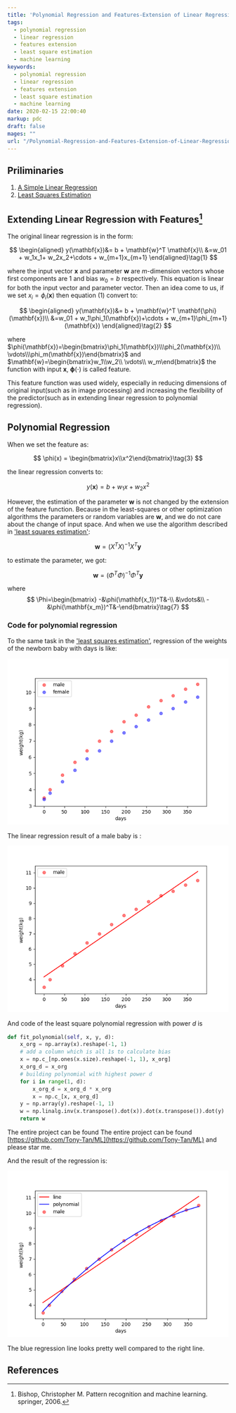 ```yaml
---
title: 'Polynomial Regression and Features-Extension of Linear Regression'
tags:
  - polynomial regression
  - linear regression
  - features extension
  - least square estimation
  - machine learning
keywords:
  - polynomial regression
  - linear regression
  - features extension
  - least square estimation
  - machine learning
date: 2020-02-15 22:00:40
markup: pdc
draft: false
mages: ""
url: "/Polynomial-Regression-and-Features-Extension-of-Linear-Regression"
---
```



## Priliminaries
1. [A Simple Linear Regression](https://anthony-tan.com/A-Simple-Linear-Regression/)
2. [Least Squares Estimation](https://anthony-tan.com/Least-Squares-Estimation/)


## Extending Linear Regression with Features[^1]

The original linear regression is in the form:

$$
\begin{aligned}
  y(\mathbf{x})&= b + \mathbf{w}^T \mathbf{x}\\
  &=w_01 + w_1x_1+ w_2x_2+\cdots + w_{m+1}x_{m+1}
\end{aligned}\tag{1}
$$

where the input vector $\mathbf{x}$ and parameter $\mathbf{w}$ are $m$-dimension vectors whose first components are $1$ and bias $w_0=b$ respectively. This equation is linear for both the input vector and parameter vector. Then an idea come to us, if we set $x_i=\phi_i(\mathbf{x})$ then equation (1) convert to:

$$
\begin{aligned}
  y(\mathbf{x})&= b + \mathbf{w}^T \mathbf{\phi}(\mathbf{x})\\
  &=w_01 + w_1\phi_1(\mathbf{x})+\cdots + w_{m+1}\phi_{m+1}(\mathbf{x})
\end{aligned}\tag{2}
$$

where $\phi(\mathbf{x})=\begin{bmatrix}\phi_1(\mathbf{x})\\\phi_2(\mathbf{x})\\ \vdots\\\phi_m(\mathbf{x})\end{bmatrix}$ and $\mathbf{w}=\begin{bmatrix}w_1\\w_2\\ \vdots\\ w_m\end{bmatrix}$ the function with input $\mathbf{x}$, $\mathbf{\phi}(\cdot)$ is called feature.

This feature function was used widely, especially in reducing dimensions of original input(such as in image processing) and increasing the flexibility of the predictor(such as in extending linear regression to polynomial regression).

## Polynomial Regression

When we set the feature as:

$$
\phi(x) = \begin{bmatrix}x\\x^2\end{bmatrix}\tag{3}
$$

the linear regression converts to:

$$
y(\mathbf{x})=b+ w_1x+w_2x^2\tag{4}
$$

However, the estimation of the parameter $\mathbf{w}$ is not changed by the extension of the feature function. Because in the least-squares or other optimization algorithms the parameters or random variables are $\mathbf{w}$, and we do not care about the change of input space. And when we use the algorithm described in ['least squares estimation'](https://anthony-tan.com/Least-Squares-Estimation/):

$$
\mathbf{w}=(X^TX)^{-1}X^T\mathbf{y}\tag{5}
$$

to estimate the parameter, we got:

$$
\mathbf{w}=(\Phi^T\Phi)^{-1}\Phi^T\mathbf{y}\tag{6}
$$

where 
$$
\Phi=\begin{bmatrix}
-&\phi(\mathbf{x_1})^T&-\\
&\vdots&\\
-&\phi(\mathbf{x_m})^T&-\end{bmatrix}\tag{7}
$$

### Code for polynomial regression

To the same task in the ['least squares estimation'](https://anthony-tan.com/Least-Squares-Estimation/), regression of the weights of the newborn baby with days is like:

![](https://raw.githubusercontent.com/Tony-Tan/picgo_images_bed/master/2022_04_25_15_02_newborn_baby_weights.png)

The linear regression result of a male baby is :

![](https://raw.githubusercontent.com/Tony-Tan/picgo_images_bed/master/2022_04_25_15_02_linear_regression_male.png)

And code of the least square polynomial regression with power $d$ is 

``` python
def fit_polynomial(self, x, y, d):
    x_org = np.array(x).reshape(-1, 1)
    # add a column which is all 1s to calculate bias
    x = np.c_[np.ones(x.size).reshape(-1, 1), x_org]
    x_org_d = x_org
    # building polynomial with highest power d
    for i in range(1, d):
        x_org_d = x_org_d * x_org
        x = np.c_[x, x_org_d]
    y = np.array(y).reshape(-1, 1)
    w = np.linalg.inv(x.transpose().dot(x)).dot(x.transpose()).dot(y)
    return w
```
The entire project can be found The entire project can be found [https://github.com/Tony-Tan/ML](https://github.com/Tony-Tan/ML) and please star me. 

And the result of the regression is:

![](https://raw.githubusercontent.com/Tony-Tan/picgo_images_bed/master/2022_04_25_15_03_polynomial_fit.png)

The blue regression line looks pretty well compared to the right line.

## References

[^1]: Bishop, Christopher M. Pattern recognition and machine learning. springer, 2006.